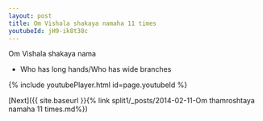 ```yaml
---
layout: post
title: Om Vishala shakaya namaha 11 times
youtubeId: jH9-ik8t38c
---
```

 
 
Om Vishala shakaya nama 
 
 -  Who has long hands/Who has wide branches 
 
  
 
  
 
 
 
 
 
 


{% include youtubePlayer.html id=page.youtubeId %}
 
[Next]({{ site.baseurl }}{% link  split1/_posts/2014-02-11-Om thamroshtaya namaha 11 times.md%})
 

